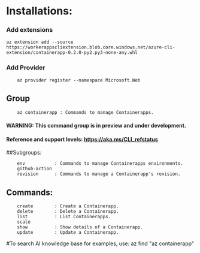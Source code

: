 # Installations:

### Add extensions
```
az extension add --source https://workerappscliextension.blob.core.windows.net/azure-cli-extension/containerapp-0.2.0-py2.py3-none-any.whl
```

### Add Provider
```
	az provider register --namespace Microsoft.Web
```

## Group
```
    az containerapp : Commands to manage Containerapps.
```		
#### WARNING: This command group is in preview and under development.
#### Reference and support levels: https://aka.ms/CLI_refstatus

##Subgroups:
```
    env           : Commands to manage Containerapps environments.
    github-action
    revision      : Commands to manage a Containerapp's revision.
```		

## Commands:
```
    create        : Create a Containerapp.
    delete        : Delete a Containerapp.
    list          : List Containerapps.
    scale
    show          : Show details of a Containerapp.
    update        : Update a Containerapp.
```

#To search AI knowledge base for examples, use: az find "az containerapp"
